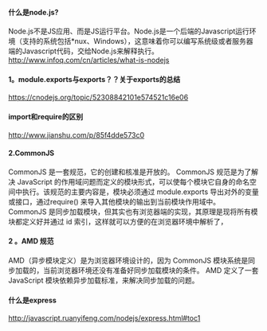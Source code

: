 #### 什么是node.js?
Node.js不是JS应用、而是JS运行平台。Node.js是一个后端的Javascript运行环境（支持的系统包括*nux、Windows），这意味着你可以编写系统级或者服务器端的Javascript代码，交给Node.js来解释执行。
http://www.infoq.com/cn/articles/what-is-nodejs
#### 1。module.exports与exports？？关于exports的总结
https://cnodejs.org/topic/52308842101e574521c16e06

#### import和require的区别
http://www.jianshu.com/p/85f4dde573c0
#### 2.CommonJS
CommonJS 是一套规范，它的创建和核准是开放的。
CommonJS 规范是为了解决 JavaScript 的作用域问题而定义的模块形式，可以使每个模块它自身的命名空间中执行。该规范的主要内容是，模块必须通过 module.exports 导出对外的变量或接口，通过require() 来导入其他模块的输出到当前模块作用域中。
CommonJS 是同步加载模块，但其实也有浏览器端的实现，其原理是现将所有模块都定义好并通过 id 索引，这样就可以方便的在浏览器环境中解析了，

#### 2 。AMD 规范
AMD（异步模块定义）是为浏览器环境设计的，因为 CommonJS 模块系统是同步加载的，当前浏览器环境还没有准备好同步加载模块的条件。
AMD 定义了一套 JavaScript 模块依赖异步加载标准，来解决同步加载的问题。

#### 什么是express
http://javascript.ruanyifeng.com/nodejs/express.html#toc1
